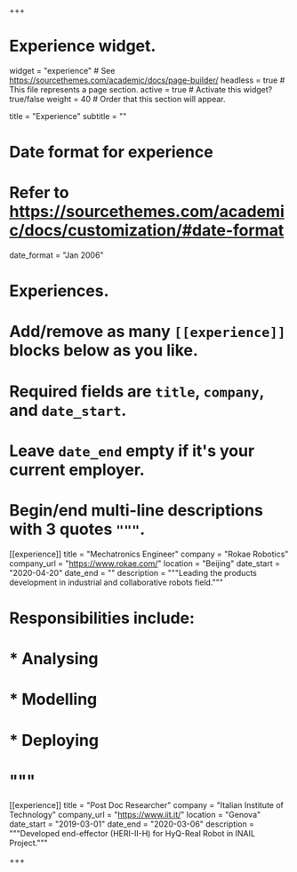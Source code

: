 +++
# Experience widget.
widget = "experience"  # See https://sourcethemes.com/academic/docs/page-builder/
headless = true  # This file represents a page section.
active = true  # Activate this widget? true/false
weight = 40  # Order that this section will appear.

title = "Experience"
subtitle = ""

# Date format for experience
#   Refer to https://sourcethemes.com/academic/docs/customization/#date-format
date_format = "Jan 2006"

# Experiences.
#   Add/remove as many `[[experience]]` blocks below as you like.
#   Required fields are `title`, `company`, and `date_start`.
#   Leave `date_end` empty if it's your current employer.
#   Begin/end multi-line descriptions with 3 quotes `"""`.
[[experience]]
  title = "Mechatronics Engineer"
  company = "Rokae Robotics"
  company_url = "https://www.rokae.com/"
  location = "Beijing"
  date_start = "2020-04-20"
  date_end = ""
  description = """Leading the products development in industrial and collaborative robots field."""
#  Responsibilities include:
  
#  * Analysing
#  * Modelling
#  * Deploying
#  """

[[experience]]
  title = "Post Doc Researcher"
  company = "Italian Institute of Technology"
  company_url = "https://www.iit.it/"
  location = "Genova"
  date_start = "2019-03-01"
  date_end = "2020-03-06"
  description = """Developed end-effector (HERI-II-H) for HyQ-Real Robot in INAIL Project."""
  
+++

